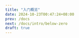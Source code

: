 ```yaml
---
title: "入门概览"
date: 2024-10-23T00:47:24+08:00
prev: /docs
next: /docs/intro/below-zero
draft: true
---
```

